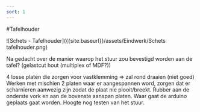 ```yaml
---
sort: 1
---
```


#Tafelhouder

![Schets - Tafelhouder]({{site.baseurl}}/assets/Eindwerk/Schets tafelhouder.png)
 
 Na gedacht over de manier waarop het stuur zou bevestigd worden aan de tafel? 
 (gelastcut hout (multiplex of MDF?))
 
 4 losse platen die zorgen voor vastklemming => zal rond draaien (niet goed)
 Werken met mischien 2 platen waar er aangespannen word, zorgen dat er scharnieren aanwezig zijn zodat de plaat nie plooit/breekt.
 Rubber aan de onderste vork en aan de bovenste aanspan platen.
 Waar gaat de arduino geplaats gaat worden.
 Hoogte nog testen van het stuur.